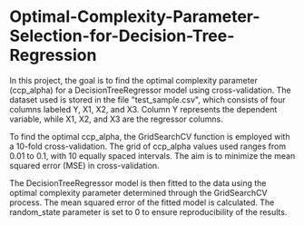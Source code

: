 # Optimal-Complexity-Parameter-Selection-for-Decision-Tree-Regression

In this project, the goal is to find the optimal complexity parameter (ccp_alpha) for a DecisionTreeRegressor model using cross-validation. The dataset used is stored in the file "test_sample.csv", which consists of four columns labeled Y, X1, X2, and X3. Column Y represents the dependent variable, while X1, X2, and X3 are the regressor columns.

To find the optimal ccp_alpha, the GridSearchCV function is employed with a 10-fold cross-validation. The grid of ccp_alpha values used ranges from 0.01 to 0.1, with 10 equally spaced intervals. The aim is to minimize the mean squared error (MSE) in cross-validation.

The DecisionTreeRegressor model is then fitted to the data using the optimal complexity parameter determined through the GridSearchCV process. The mean squared error of the fitted model is calculated. The random_state parameter is set to 0 to ensure reproducibility of the results.
